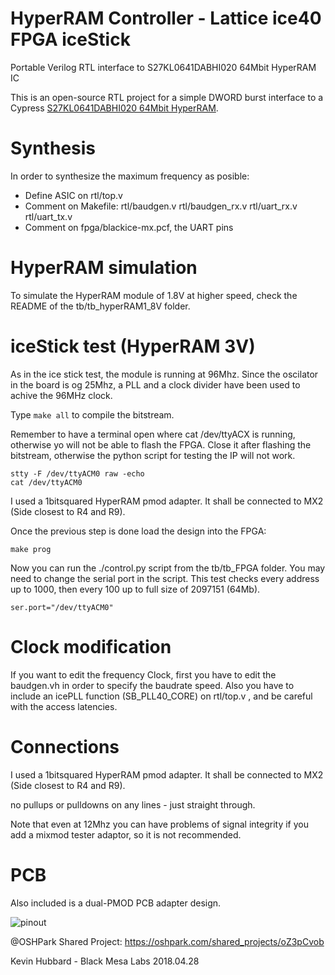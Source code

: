 # HyperRAM Controller - Lattice ice40 FPGA iceStick 

Portable Verilog RTL interface to S27KL0641DABHI020 64Mbit HyperRAM IC

This is an open-source RTL project for a simple DWORD burst interface to a Cypress [S27KL0641DABHI020 64Mbit HyperRAM](http://www.cypress.com/part/s27kl0641dabhi020).

# Synthesis

In order to synthesize the maximum frequency as posible:
- Define ASIC on rtl/top.v
- Comment on Makefile: rtl/baudgen.v rtl/baudgen_rx.v rtl/uart_rx.v rtl/uart_tx.v  
- Comment on fpga/blackice-mx.pcf, the UART pins
 
# HyperRAM simulation

To simulate the HyperRAM module of 1.8V at higher speed, check the README of the tb/tb_hyperRAM1_8V folder. 

# iceStick test (HyperRAM 3V)

As in the ice stick test, the module is running at 96Mhz. Since the oscilator 
in the board is og 25Mhz, a PLL and a clock divider have been used to achive the
96MHz clock.

Type ```make all``` to compile the bitstream.

Remember to have a terminal open where cat /dev/ttyACX is running, otherwise yo
will not be able to flash the FPGA. Close it after flashing the bitstream,
otherwise the python script for testing the IP will not work.
```
stty -F /dev/ttyACM0 raw -echo
cat /dev/ttyACM0
```

I used a 1bitsquared HyperRAM pmod adapter. It shall be connected to MX2 (Side
closest to R4 and R9).

Once the previous step is done load the design into the FPGA:
```
make prog
```

Now you can run the ./control.py script from the tb/tb_FPGA folder.
You may need to change the serial port in the script.
This test checks every address up to 1000, then every 100 up to full size of 2097151 (64Mb). 
```
ser.port="/dev/ttyACM0"
```
# Clock modification

If you want to edit the frequency Clock, first you have to edit the baudgen.vh in order to specify the baudrate speed.
Also you have to include an icePLL function (SB_PLL40_CORE) on rtl/top.v , and be careful with the access latencies. 

# Connections

I used a 1bitsquared HyperRAM pmod adapter. It shall be connected to MX2 (Side
closest to R4 and R9).

no pullups or pulldowns on any lines - just straight through.

Note that even at 12Mhz you can have problems of signal integrity if you add a
mixmod tester adaptor, so it is not recommended.

# PCB 

Also included is a dual-PMOD PCB adapter design.

![pinout](images/pinout.png)

@OSHPark Shared Project: https://oshpark.com/shared_projects/oZ3pCvob

Kevin Hubbard - Black Mesa Labs 2018.04.28
